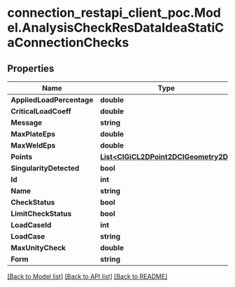 # connection_restapi_client_poc.Model.AnalysisCheckResDataIdeaStatiCaConnectionChecks

## Properties

Name | Type | Description | Notes
------------ | ------------- | ------------- | -------------
**AppliedLoadPercentage** | **double** |  | [optional] 
**CriticalLoadCoeff** | **double** |  | [optional] 
**Message** | **string** |  | [optional] 
**MaxPlateEps** | **double** |  | [optional] 
**MaxWeldEps** | **double** |  | [optional] 
**Points** | [**List&lt;CIGiCL2DPoint2DCIGeometry2D&gt;**](CIGiCL2DPoint2DCIGeometry2D.md) |  | [optional] 
**SingularityDetected** | **bool** |  | [optional] 
**Id** | **int** |  | [optional] 
**Name** | **string** |  | [optional] 
**CheckStatus** | **bool** |  | [optional] 
**LimitCheckStatus** | **bool** |  | [optional] 
**LoadCaseId** | **int** |  | [optional] 
**LoadCase** | **string** |  | [optional] 
**MaxUnityCheck** | **double** |  | [optional] 
**Form** | **string** |  | [optional] 

[[Back to Model list]](../README.md#documentation-for-models) [[Back to API list]](../README.md#documentation-for-api-endpoints) [[Back to README]](../README.md)

